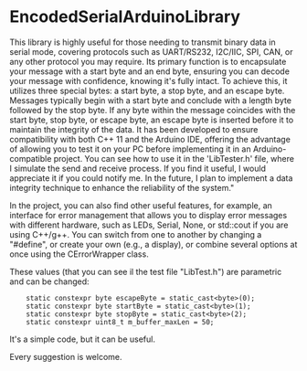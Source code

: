 # EncodedSerialArduinoLibrary
This library is highly useful for those needing to transmit binary data in serial mode, covering protocols such as UART/RS232, I2C/IIC, SPI, CAN, or any other protocol you may require. Its primary function is to encapsulate your message with a start byte and an end byte, ensuring you can decode your message with confidence, knowing it's fully intact. To achieve this, it utilizes three special bytes: a start byte, a stop byte, and an escape byte. Messages typically begin with a start byte and conclude with a length byte followed by the stop byte. If any byte within the message coincides with the start byte, stop byte, or escape byte, an escape byte is inserted before it to maintain the integrity of the data.
It has been developed to ensure compatibility with both C++ 11 and the Arduino IDE, offering the advantage of allowing you to test it on your PC before implementing it in an Arduino-compatible project.
You can see how to use it in the 'LibTester.h' file, where I simulate the send and receive process.
If you find it useful, I would appreciate it if you could notify me.
In the future, I plan to implement a data integrity technique to enhance the reliability of the system."

In the project, you can also find other useful features, for example, an interface for error management that allows you to display error messages with different hardware, such as LEDs, Serial, None, or std::cout if you are using C++/g++. You can switch from one to another by changing a "#define", or create your own (e.g., a display), or combine several options at once using the CErrorWrapper class.

These values (that you can see il the test file "LibTest.h") are parametric and can be changed:
```
    static constexpr byte escapeByte = static_cast<byte>(0);
    static constexpr byte startByte = static_cast<byte>(1);
    static constexpr byte stopByte = static_cast<byte>(2);
    static constexpr uint8_t m_buffer_maxLen = 50;
```
It's a simple code, but it can be useful.

Every suggestion is welcome.
